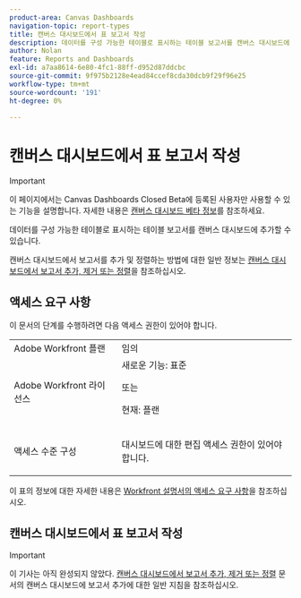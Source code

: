 ```yaml
---
product-area: Canvas Dashboards
navigation-topic: report-types
title: 캔버스 대시보드에서 표 보고서 작성
description: 데이터를 구성 가능한 테이블로 표시하는 테이블 보고서를 캔버스 대시보드에 추가할 수 있습니다.
author: Nolan
feature: Reports and Dashboards
exl-id: a7aa8614-6e80-4fc1-88ff-d952d87ddcbc
source-git-commit: 9f975b2128e4ead84ccef8cda30dcb9f29f96e25
workflow-type: tm+mt
source-wordcount: '191'
ht-degree: 0%

---
```


# 캔버스 대시보드에서 표 보고서 작성

>[!IMPORTANT]
>
>이 페이지에서는 Canvas Dashboards Closed Beta에 등록된 사용자만 사용할 수 있는 기능을 설명합니다. 자세한 내용은 [캔버스 대시보드 베타 정보](/help/quicksilver/product-announcements/betas/canvas-dashboards-beta/canvas-dashboards-beta-information.md)를 참조하세요.

데이터를 구성 가능한 테이블로 표시하는 테이블 보고서를 캔버스 대시보드에 추가할 수 있습니다.

캔버스 대시보드에서 보고서를 추가 및 정렬하는 방법에 대한 일반 정보는 [캔버스 대시보드에서 보고서 추가, 제거 또는 정렬](/help/quicksilver/reports-and-dashboards/canvas-dashboards/manage-canvas-dashboards/add-remove-arrange-reports.md)을 참조하십시오.

## 액세스 요구 사항

이 문서의 단계를 수행하려면 다음 액세스 권한이 있어야 합니다.

<table style="table-layout:auto"> 
 <col> 
 <col> 
 <tbody> 
  <tr> 
   <td role="rowheader">Adobe Workfront 플랜</td> 
   <td>임의</td> 
  </tr> 
  <tr> 
   <td role="rowheader">Adobe Workfront 라이선스</td> 
   <td>새로운 기능: 표준
   <p>또는</p>
   <p>현재: 플랜</p></td> 
  </tr> 
  <tr> 
   <td role="rowheader">액세스 수준 구성</td> 
   <td> <p>대시보드에 대한 편집 액세스 권한이 있어야 합니다.</p></td> 
  </tr> 
 </tbody> 
</table>

이 표의 정보에 대한 자세한 내용은 [Workfront 설명서의 액세스 요구 사항](/help/quicksilver/administration-and-setup/add-users/access-levels-and-object-permissions/access-level-requirements-in-documentation.md)을 참조하십시오.

## 캔버스 대시보드에서 표 보고서 작성

>[!IMPORTANT]
>
>이 기사는 아직 완성되지 않았다. [캔버스 대시보드에서 보고서 추가, 제거 또는 정렬](/help/quicksilver/reports-and-dashboards/canvas-dashboards/manage-canvas-dashboards/add-remove-arrange-reports.md) 문서의 캔버스 대시보드에 보고서 추가에 대한 일반 지침을 참조하십시오.
